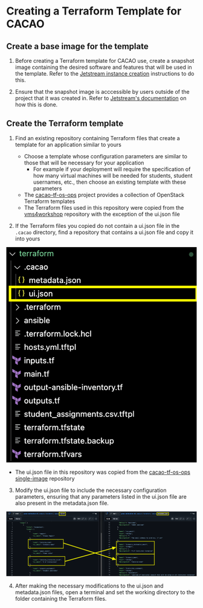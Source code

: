 # Creating a Terraform Template for CACAO 

## Create a base image for the template

1. Before creating a Terraform template for CACAO use, create a snapshot image containing the desired software and features that will be used in the template. Refer to the [Jetstream instance creation](jetstream_instance_creation.md) instructions to do this.

2. Ensure that the snapshot image is acccessible by users outside of the project that it was created in. Refer to [Jetstream's documentation](https://docs.jetstream-cloud.org/ui/cli/snapshot-image/?h=sharing+image#sharing-an-image) on how this is done.

## Create the Terraform template

1. Find an existing repository containing Terraform files that create a template for an application similar to yours
    - Choose a template whose configuration parameters are similar to those that will be necessary for your application
        - For example if your deployment will require the specification of how many virtual machines will be needed for students, student usernames, etc., then choose an existing template with these parameters
    - The [cacao-tf-os-ops](https://gitlab.com/cyverse/cacao-tf-os-ops) project provides a collection of OpenStack Terraform templates 
    - The Terraform files used in this repository were copied from the [vms4workshop](https://gitlab.com/cyverse/cacao-tf-os-ops/-/tree/main/vms4workshop?ref_type=heads) repository with the exception of the ui.json file

2. If the Terraform files you copied do not contain a ui.json file in the `.cacao` directory, find a repository that contains a ui.json file and copy it into yours

![Create ui.json](images/terraform_uijson.png)

- The ui.json file in this repository was copied from the [cacao-tf-os-ops single-image](https://gitlab.com/cyverse/cacao-tf-os-ops/-/tree/main/single-image?ref_type=heads) repository

3. Modify the ui.json file to include the necessary configuration parameters, ensuring that any parameters listed in the ui.json file are also present in the metadata.json file.

![Matching ui.json and metadata.json parameters](images/terraform_ui_metadata_json.png)

4. After making the necessary modifications to the ui.json and metadata.json files, open a terminal and set the working directory to the folder containing the Terraform files. 
